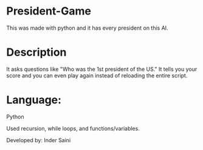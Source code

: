 # President-Game
This was made with python and it has every president on this AI. 

# Description
It asks questions like "Who was the 1st president of the US."
It tells you your score and you can even play again instead of reloading the entire script.

# Language:
Python

Used recursion, while loops, and functions/variables.

Developed by: Inder Saini
